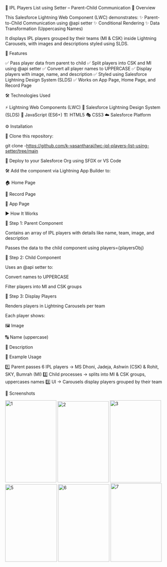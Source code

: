 🏏 IPL Players List using Setter – Parent-Child Communication
📖 Overview

This Salesforce Lightning Web Component (LWC) demonstrates:
✨ Parent-to-Child Communication using @api setter
✨ Conditional Rendering
✨ Data Transformation (Uppercasing Names)

It displays IPL players grouped by their teams (MI & CSK) inside Lightning Carousels, with images and descriptions styled using SLDS.

🎯 Features

✅ Pass player data from parent to child
✅ Split players into CSK and MI using @api setter
✅ Convert all player names to UPPERCASE
✅ Display players with image, name, and description
✅ Styled using Salesforce Lightning Design System (SLDS)
✅ Works on App Page, Home Page, and Record Page

🛠️ Technologies Used

⚡ Lightning Web Components (LWC)
🎨 Salesforce Lightning Design System (SLDS)
📜 JavaScript (ES6+)
🏗️ HTML5
🎭 CSS3
☁️ Salesforce Platform

⚙️ Installation

📂 Clone this repository:

git clone -https://github.com/k-vasantharaj/lwc-ipl-players-list-using-setter/tree/main


🚀 Deploy to your Salesforce Org using SFDX or VS Code

🛠️ Add the component via Lightning App Builder to:

🏠 Home Page

📄 Record Page

📱 App Page

▶️ How It Works

🔹 Step 1: Parent Component

Contains an array of IPL players with details like name, team, image, and description

Passes the data to the child component using players={playersObj}

🔹 Step 2: Child Component

Uses an @api setter to:

Convert names to UPPERCASE

Filter players into MI and CSK groups

🔹 Step 3: Display Players

Renders players in Lightning Carousels per team

Each player shows:

🖼️ Image

🔠 Name (uppercase)

📝 Description

🚀 Example Usage

1️⃣ Parent passes 6 IPL players → MS Dhoni, Jadeja, Ashwin (CSK) & Rohit, SKY, Bumrah (MI)
2️⃣ Child processes → splits into MI & CSK groups, uppercases names
3️⃣ UI → Carousels display players grouped by their team

📸 Screenshots

<img width="164" height="263" alt="1" src="https://github.com/user-attachments/assets/47c7b416-b708-4f7c-86bb-20265fd9779e" />
<img width="164" height="260" alt="2" src="https://github.com/user-attachments/assets/14f3d3ad-0a8a-4040-84cc-379460909f30" />
<img width="164" height="263" alt="3" src="https://github.com/user-attachments/assets/f584c703-473c-4997-b497-6656bce70cb2" />
<img width="166" height="248" alt="5" src="https://github.com/user-attachments/assets/2744eecd-ab20-441d-82dd-01fe74555eec" />
<img width="164" height="248" alt="6" src="https://github.com/user-attachments/assets/dd896be3-7ed1-4e13-8a51-c908067aabcd" />
<img width="164" height="251" alt="7" src="https://github.com/user-attachments/assets/6f93e86a-231d-48a2-8568-2ccc4cd48d2e" />
